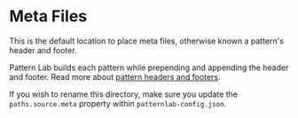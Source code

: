 <!--
SPDX-FileCopyrightText: 2025 DB Systel GmbH

SPDX-License-Identifier: Apache-2.0
-->

# Meta Files

This is the default location to place meta files, otherwise known a pattern's header and footer.

Pattern Lab builds each pattern while prepending and appending the header and footer. Read more about [pattern headers and footers](https://patternlab.io/docs/modifying-the-pattern-header-and-footer/).

If you wish to rename this directory, make sure you update the `paths.source.meta` property within `patternlab-config.json`.
